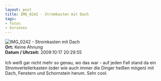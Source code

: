 ```yaml
--- 
layout: post
title: IMG_0242 - Stromkasten mit Dach
tags: 
- fotos
- kurioses
---
```

<img src="http://blog.fabianonline.de/wp-content/main/2010_05/IMG_0242.jpg" alt="IMG_0242 - Stromkasten mit Dach" class="aligncenter" /><br />
<strong>Ort:</strong> Keine Ahnung<br />
<strong>Datum / Uhrzeit:</strong> 2009:10:17 20:29:55<br />
<br />
Ich weiß gar nicht mehr so genau, wo das war - auf jeden Fall stand da ein Stromverteilerkasten (oder wie auch immer die Dinger heißen mögen) mit Dach, Fenstern und Schornstein herum. Sehr cool.
